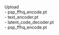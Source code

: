 Upload
    <br/> - psp_ffhq_encode.pt
    <br/> - text_encoder.pt
    <br/> - latent_code_decoder.pt
    <br/> - psp_ffhq_encode.pt